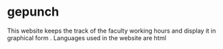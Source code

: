 # gepunch
This website keeps the track of the faculty working hours and display it in graphical form .
Languages used in the website are html
